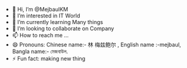 - 👋 Hi, I’m @MejbaulKM
- 👀 I’m interested in IT World
- 🌱 I’m currently learning Many things
- 💞️ I’m looking to collaborate on Company
- 📫 How to reach me ...
- 😄 Pronouns: Chinese name:- 林 梅兹鲍尔 , English name :-mejbaul, Bangla name:- মেজবাউল.
- ⚡ Fun fact: making new thing

<!---
MejbaulKM/MejbaulKM is a ✨ special ✨ repository because its `README.md` (this file) appears on your GitHub profile.
You can click the Preview link to take a look at your changes.
--->
